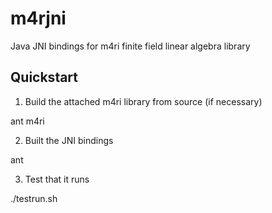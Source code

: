 # m4rjni
Java JNI bindings for m4ri finite field linear algebra library

 Quickstart
------------

1. Build the attached m4ri library from source (if necessary)

  ant m4ri


2. Built the JNI bindings

  ant


3. Test that it runs

  ./testrun.sh

